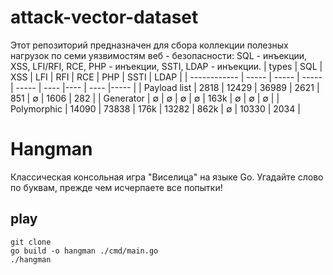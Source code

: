 # attack-vector-dataset

Этот репозиторий предназначен для сбора коллекции полезных нагрузок по 
семи уязвимостям веб - безопасности: SQL - инъекции, XSS, LFI/RFI, RCE, PHP - инъекции, SSTI, LDAP - инъекции.
| types        |  SQL  |  XSS  |  LFI  |  RFI  |  RCE | PHP | SSTI | LDAP |
| ------------ | ----- | ----- | ----- | ----- | ---- |---- | ---- |----- |
| Payload list | 2818  | 12429 | 36989 |  2621 |  851 |  ∅  | 1606 | 282 |
| Generator    |   ∅  |   ∅  |   ∅   |   ∅  | 163k | ∅ |  ∅   |  ∅  |
| Polymorphic  | 14090 | 73838 |  176k | 13282 | 862k | ∅ | 10330 | 2034 |


# Hangman
Классическая консольная игра "Виселица" на языке Go. Угадайте слово по буквам, прежде чем исчерпаете все попытки!

## play
```
git clone
go build -o hangman ./cmd/main.go
./hangman
```
